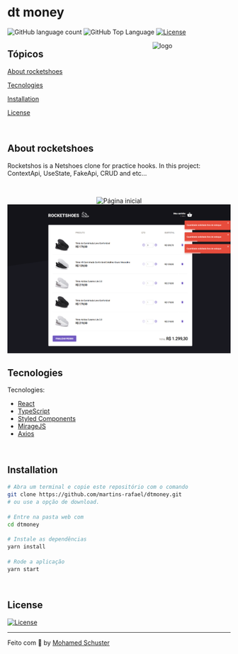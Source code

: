 # dt money

<p>
  <img alt="GitHub language count" src="https://img.shields.io/github/languages/count/martins-rafael/dtmoney?color=ff512f&style=flat-square">
  <img alt="GitHub Top Language" src="https://img.shields.io/github/languages/top/martins-rafael/dtmoney?color=ff512f&style=flat-square">
  <a href="https://opensource.org/licenses/MIT">
    <img alt="License" src="https://img.shields.io/badge/license-MIT-ff512f?style=flat-square">
  </a>
  
</p>

<img align="right" src="./src/assets/logo.svg" width="35%" alt="logo">

## Tópicos

[About rocketshoes](#about-rocketshoes)

[Tecnologies](#tecnologies)

[Installation](#installation)

[License](#License)

<br>

## About rocketshoes

Rocketshos is a Netshoes clone for practice hooks. In this project: ContextApi, UseState, FakeApi, CRUD and etc...

<br>

<p align="center">
  <img src=".github/rocketShoesPreview1s.png" alt="Página inicial">
  <img src=".github/rocketShoesPreview2.png" alt="Cart">
</p>

## Tecnologies

Tecnologies:

- [React](https://reactjs.org/)
- [TypeScript](https://www.typescriptlang.org/)
- [Styled Components](https://styled-components.com/)
- [MirageJS](https://miragejs.com/)
- [Axios](https://github.com/axios/axios)

<br>

## Installation

```bash
# Abra um terminal e copie este repositório com o comando
git clone https://github.com/martins-rafael/dtmoney.git
# ou use a opção de download.

# Entre na pasta web com
cd dtmoney

# Instale as dependências
yarn install

# Rode a aplicação
yarn start
```

<br>

## License

<a href="https://opensource.org/licenses/MIT">
    <img alt="License" src="https://img.shields.io/badge/license-MIT-ff512f?style=flat-square">
</a>

<br>

---

Feito com :orange_heart: by [Mohamed Schuster](https://github.com/mohamedstt)
